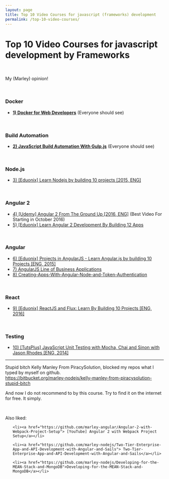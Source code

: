 ```yaml
---
layout: page
title: Top 10 Video Courses for javascript (frameworks) development
permalink: /top-10-video-courses/
---
```



# Top 10 Video Courses for javascript development by Frameworks

<br/>

My (Marley) opinion!

<br/>

### Docker

<ul>
    <li><a href="https://bitbucket.org/marley-nodejs/docker-for-web-developers/"><strong>1) Docker for Web Developers</strong></a> (Everyone should see)</li>
</ul>


<br/>

### Build Automation

<ul>
    <li><a href="https://bitbucket.org/marley-nodejs/javascript-build-automation-with-gulp.js/"><strong>2) JavaScript Build Automation With Gulp.js</strong></a> (Everyone should see)</li>
</ul>


<br/>

### Node.js

<ul>
    <li><a href="https://github.com/marley-nodejs/Learn-Nodejs-by-building-10-projects">3) [Eduonix] Learn Nodejs by building 10 projects [2015, ENG]</a></li>
</ul>



<br/>

### Angular 2

<ul>
    <li><a href="https://github.com/marley-angular/Angular-2-From-The-Ground-Up">4) [Udemy] Angular 2 From The Ground Up [2016, ENG]</a> (Best Video For Starting in October 2016) </li>
    <li><a href="https://github.com/marley-angular/Learn-Angular-2-Development-By-Building-12-Apps">5) [Eduonix] Learn Angular 2 Development By Building 12 Apps</a></li>
</ul>


<br/>

### Angular

<ul>
    <li><a href="https://github.com/marley-angular/Learn-Angular.js-by-building-10-Projects">6) [Eduonix] Projects in AngularJS - Learn Angular.js by building 10 Projects [ENG, 2015]</a></li>
    <li><a href="https://github.com/marley-angular/Angular.js-Line-of-Business-Applications">7) AngularJS Line of Business Applications</a></li>
    <li><a href="https://github.com/marley-nodejs/Creating-Apps-With-Angular-Node-and-Token-Authentication">8) Creating-Apps-With-Angular-Node-and-Token-Authentication</a></li>

</ul>


<br/>

### React

<ul>
    <li><a href="https://github.com/marley-react/ReactJS-and-Flux-Learn-By-Building-10-Projects">9) [Eduonix] ReactJS and Flux: Learn By Building 10 Projects [ENG, 2016]</a></li>
</ul>


<br/>

### Testing

<ul>
    <li><a href="https://github.com/marley-nodejs/JavaScript-Unit-Testing-with-Mocha-Chai-and-Sinon">10) [TutsPlus] JavaScript Unit Testing with Mocha, Chai and Sinon with Jason Rhodes [ENG, 2014]</a></li>
</ul>




___

Stupid bitch Kelly Manley From PiracySolution, blocked my repos what I typed by myself on github.  
https://bitbucket.org/marley-nodejs/kelly-manley-from-piracysolution-stupid-bitch

And now I do not recommend to by this course. Try to find it on the internet for free. It simply.



<br/>

Also liked:

<ul>

    <li><a href="https://github.com/marley-angular/Angular-2-with-Webpack-Project-Setup"> [YouTube] Angular 2 with Webpack Project Setup</a></li>

    <li><a href="https://github.com/marley-nodejs/Two-Tier-Enterprise-App-and-API-Development-with-Angular-and-Sails"> Two-Tier-Enterprise-App-and-API-Development-with-Angular-and-Sails</a></li>

    <li><a href="https://github.com/marley-nodejs/Developing-for-the-MEAN-Stack-and-MongoDB">Developing-for-the-MEAN-Stack-and-MongoDB</a></li>

</ul>
